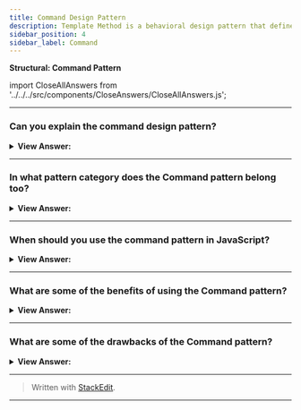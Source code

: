 ```yaml
---
title: Command Design Pattern
description: Template Method is a behavioral design pattern that defines the skeleton of an algorithm in the superclass but lets subclasses override specific steps of the algorithm without changing its structure.
sidebar_position: 4
sidebar_label: Command
---
```


**Structural: Command Pattern**

import CloseAllAnswers from '../../../src/components/CloseAnswers/CloseAllAnswers.js';

<CloseAllAnswers />

---

### Can you explain the command design pattern?

<details className='answer'>
  <summary>
    <strong>View Answer:</strong>
  </summary>
  <div>
    <div>
      <strong>Interview Response:</strong> Command Pattern is a behavioral JS design pattern that aims to encapsulate actions or operations as objects. This pattern is useful in scenarios where we want to decouple or split the objects executing the commands from objects issuing the commands. Command objects allow you to centralize the processing of these actions/operations.
<br/>
    </div>    
    <div>
</div><br />
  <div><strong className="codeExample">Code Example #1:</strong><br /><br />

<img src="/img/javascript-command.jpg" /><br /><br />

**The four participants involved in the command pattern are command, receiver, invoker, and client.**

- **Command** – A command object knows about the receiver and invokes a method of the receiver. Values for parameters of the receiver method are stored in the command.
- **Client** – The client’s responsibility is to create the command object and pass it to the invoker.
- **Invoker** – The invoker receives the command object from the client, and it’s only responsibility is to call (or invoke) a command.
- **Receiver** – Then, the receiver receives the command and looks for a method to call based on the received command

<br/>

```js
let calculator = {
  add: function (x, y) {
    return x + y;
  },
  subtract: function (x, y) {
    return x - y;
  },
  divide: function (x, y) {
    return x / y;
  },
  multiply: function (x, y) {
    return x * y;
  },
};

let manager = {
  execute: function (name, args) {
    if (name in calculator) {
      return calculator[name].apply(calculator, [].slice.call(arguments, 1));
    }
    return false;
  },
};
console.log(manager.execute('add', 5, 2)); // prints 7
console.log(manager.execute('multiply', 2, 4)); // prints 8
```

</div><br />
  <div><strong className="codeExample">Code Example #2:</strong><br /><br />

<img src="/img/javascript-command.jpg" /><br /><br />

**The objects participating in this pattern are:**

**Client** -- In example code: _the run() function_

- references the Receiver object

**Receiver** -- In example code: _Calculator_

- knows how to carry out the operation associated with the command
- (optionally) maintains a history of executed commands

**Command** -- In example code: _Command_

- maintains information about the action to be taken

**Invoker** -- In our example code: _the user pushing the buttons_

- asks to carry out the request

<br/>

```js
function add(x, y) {
  return x + y;
}

function sub(x, y) {
  return x - y;
}

function mul(x, y) {
  return x * y;
}

function div(x, y) {
  return x / y;
}

let Command = function (execute, undo, value) {
  this.execute = execute;
  this.undo = undo;
  this.value = value;
};

let AddCommand = function (value) {
  return new Command(add, sub, value);
};

let SubCommand = function (value) {
  return new Command(sub, add, value);
};

let MulCommand = function (value) {
  return new Command(mul, div, value);
};

let DivCommand = function (value) {
  return new Command(div, mul, value);
};

let Calculator = function () {
  let current = 0;
  let commands = [];

  function action(command) {
    let name = command.execute.toString().substr(9, 3);
    return name.charAt(0).toUpperCase() + name.slice(1);
  }

  return {
    execute: function (command) {
      current = command.execute(current, command.value);
      commands.push(command);
      console.log(action(command) + ': ' + command.value);
    },

    undo: function () {
      let command = commands.pop();
      current = command.undo(current, command.value);
      console.log('Undo ' + action(command) + ': ' + command.value);
    },

    getCurrentValue: function () {
      return current;
    },
  };
};

function run() {
  let calculator = new Calculator();

  // issue commands

  calculator.execute(new AddCommand(100));
  calculator.execute(new SubCommand(24));
  calculator.execute(new MulCommand(6));
  calculator.execute(new DivCommand(2));

  // reverse last two commands

  calculator.undo();
  calculator.undo();

  console.log('\nValue: ' + calculator.getCurrentValue());
}

run();

/*

OUTPUT:

Add: 100
Sub: 24
Mul: 6
Div: 2
Undo Div: 2
Undo Mul: 6

Value: 76

*/
```

</div>
 </div>

</details>

---

### In what pattern category does the Command pattern belong too?

<details>
  <summary>
    <strong>View Answer:</strong>
  </summary>
  <div>
    <div>
      <strong>Interview Response:</strong> The Command pattern belongs to the Behavioral design pattern category.
    </div>
  </div>
</details>

---

### When should you use the command pattern in JavaScript?

<details>
  <summary>
    <strong>View Answer:</strong>
  </summary>
  <div>
    <div>
      <strong>Interview Response:</strong> Use Case:
    </div><br/>

- If you want to queue and execute requests at different times.
- If you want to perform operations such as reset or undo.
- If you want to keep a history of requests made.

<br />
  </div>
</details>

---

### What are some of the benefits of using the Command pattern?

<details>
  <summary>
    <strong>View Answer:</strong>
  </summary>
  <div>
    <div>
      <strong>Interview Response:</strong> Benefits of the Command Pattern
    </div>
    <br />
    <div></div>

- Single Responsibility Principle. You can decouple classes that invoke operations from classes that perform these operations.
- Open/Closed Principle. You can introduce new commands into the app without breaking existing client code.
- You can implement undo/redo.
- You can implement deferred execution of operations.
- You can assemble a set of simple commands into a complex one.

<br />
  </div>
</details>

---

### What are some of the drawbacks of the Command pattern?

<details>
  <summary>
    <strong>View Answer:</strong>
  </summary>
  <div>
    <div>
      <strong>Interview Response:</strong> The code may become more complicated since you’re introducing a whole new layer between senders and receivers.
    </div>
    <br />
    <div></div>
  </div>
</details>

---

> Written with [StackEdit](https://stackedit.io/).

---
